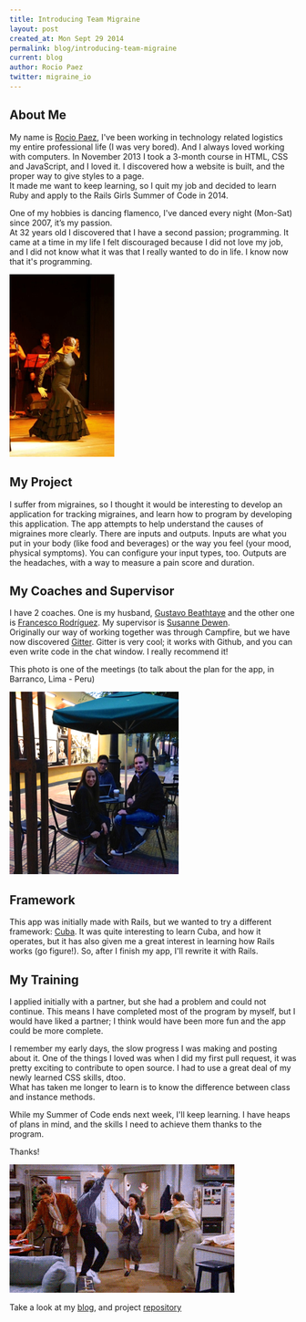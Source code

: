 ```yaml
---
title: Introducing Team Migraine
layout: post
created_at: Mon Sept 29 2014
permalink: blog/introducing-team-migraine
current: blog
author: Rocio Paez
twitter: migraine_io
---
```


## About Me

My name is [Rocio Paez](http://www.rociopaez.com), I've been working in technology related logistics my entire professional life (I was very bored). And I always loved working with computers.
In November 2013 I took a 3-month course in HTML, CSS and JavaScript, and I loved it.
I discovered how a website is built, and the proper way to give styles to a page.  
It made me want to keep learning, so I quit my job and decided to learn Ruby and apply to the Rails Girls Summer of Code in 2014.

One of my hobbies is dancing flamenco, I've danced every night (Mon-Sat) since 2007, it’s my passion.  
At 32 years old I discovered that I have a second passion; programming. It came at a time in my life I felt discouraged because I did not love my job, and I did not know what it was that I really wanted to do in life. I know now that it's programming.

![rocio](/img/rocio_flamenco.jpg)

## My Project

I suffer from migraines, so I thought it would be interesting to develop an application for tracking migraines, and learn how to program by developing this application.
The app attempts to help understand the causes of migraines more clearly.
There are inputs and outputs. Inputs are what you put in your body (like food and beverages) or the way you feel (your mood, physical symptoms). You can configure your input types, too.
Outputs are the headaches, with a way to measure a pain score and duration.

## My Coaches and Supervisor

I have 2 coaches. One is my husband, [Gustavo Beathtaye](https://github.com/goddamnhippie) and the other one is [Francesco Rodríguez](https://github.com/frodsan). My supervisor is [Susanne Dewen](https://github.com/FrauBienenstich).  
Originally our way of working together was through Campfire, but we have now discovered [Gitter](https://gitter.im/). Gitter is very cool; it works with Github, and you can even write code in the chat window. I really recommend it!

This photo is one of the meetings (to talk about the plan for the app, in Barranco, Lima - Peru)

![coaches_photo](/img/coaches_migraine.jpg)

## Framework

This app was initially made ​​with Rails, but we wanted to try a different framework: [Cuba](http://cuba.is).
It was quite interesting to learn Cuba, and how it operates, but it has also given me a great interest in learning how Rails works (go figure!).
So, after I finish my app, I'll rewrite it with Rails.

## My Training

I applied initially with a partner, but she had a problem and could not continue.
This means I have completed most of the program by myself, but I would have liked a partner; I think would have been more fun and the app could be more complete.

I remember my early days, the slow progress I was making and posting about it.
One of the things I loved was when I did my first pull request, it was pretty exciting to contribute to open source.
I had to use a great deal of my newly learned CSS skills, dtoo.  
What has taken me longer to learn is to know the difference between class and instance methods.  

While my Summer of Code ends next week, I'll keep learning. I have heaps of plans in mind,
and the skills I need to achieve them thanks to the program.

Thanks!

![gif_alright](/img/seinfeld.gif)

Take a look at my [blog](http://www.migraine.io), and project [repository](https://github.com/migraine-io/migraine-app)
